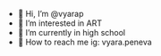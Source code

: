 - 👋 Hi, I’m @vyarap
- 👀 I’m interested in ART
- 🌱 I’m currently in high school
- 💞️ How to reach me ig: vyara.peneva

<!---
vyarap/vyarap is a ✨ special ✨ repository because its `README.md` (this file) appears on your GitHub profile.
You can click the Preview link to take a look at your changes.
--->
